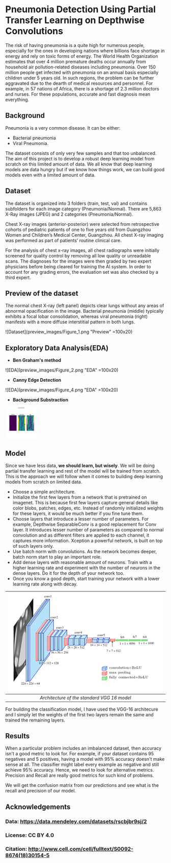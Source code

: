 # Pneumonia Detection Using Partial Transfer Learning on Depthwise Convolutions

The risk of having pneumonia is a quite high for numerous people, especially for the ones in developing nations where billions face shortage in energy and rely on toxic forms of energy. The World Health Organization estimates that over 4 million premature deaths occur annually from household air pollution-related diseases including pneumonia. Over 150 million people get infected with pneumonia on an annual basis especially children under 5 years old. In such regions, the problem can be further aggravated due to the dearth of medical resources and personnel. For example, in 57 nations of Africa, there is a shortage of 2.3 million doctors and nurses. For these populations, accurate and fast diagnosis mean everything.

## Background

Pneumonia is a very common disease. It can be either:
- Bacterial pneumonia 
- Viral Pneumonia. 

The dataset consists of only very few samples and that too unbalanced. The aim of this project is to develop a robust deep learning model from scratch on this limited amount of data. We all know that deep learning models are data hungry but if we know how things work, we can build good models even with a limited amount of data.

## Dataset

The dataset is organized into 3 folders (train, test, val) and contains subfolders for each image category (Pneumonia/Normal). There are 5,863 X-Ray images (JPEG) and 2 categories (Pneumonia/Normal).

Chest X-ray images (anterior-posterior) were selected from retrospective cohorts of pediatric patients of one to five years old from Guangzhou Women and Children’s Medical Center, Guangzhou. All chest X-ray imaging was performed as part of patients’ routine clinical care.

For the analysis of chest x-ray images, all chest radiographs were initially screened for quality control by removing all low quality or unreadable scans. The diagnoses for the images were then graded by two expert physicians before being cleared for training the AI system. In order to account for any grading errors, the evaluation set was also checked by a third expert.

## Preview of the dataset

The normal chest X-ray (left panel) depicts clear lungs without any areas of abnormal opacification in the image. Bacterial pneumonia (middle) typically exhibits a focal lobar consolidation, whereas viral pneumonia (right) manifests with a more diffuse interstitial pattern in both lungs.

![Dataset](preview_images/Figure_1.png "Preview" =100x20)

## Exploratory Data Analysis(EDA)

- **Ben Graham's method** 

![EDA](preview_images/Figure_2.png "EDA" =100x20)

- **Canny Edge Detection**

![EDA](preview_images/Figure_4.png "EDA" =100x20)

- **Background Substraction**

<img src="preview_images/Figure_3.png" width="100" height="100">

## Model

Since we have less data, **we should learn, but wisely**. We will be doing partial transfer learning and rest of the model will be trained from scratch. This is the approach we will follow when it comes to building deep learning models from scratch on limited data.

- Choose a simple architecture.
- Initialize the first few layers from a network that is pretrained on imagenet. This is because first few layers capture general details like color blobs, patches, edges, etc. Instead of randomly initialized weights for these layers, it would be much better if you fine tune them.
- Choose layers that introduce a lesser number of parameters. For example, Depthwise SeparableConv is a good replacement for Conv layer. It introduces lesser number of parameters as compared to normal convolution and as different filters are applied to each channel, it captures more information. Xception a powerful network, is built on top of such layers only. 
- Use batch norm with convolutions. As the network becomes deeper, batch norm start to play an important role.
- Add dense layers with reasonable amount of neurons. Train with a higher learning rate and experiment with the number of neurons in the dense layers. Do it for the depth of your network too.
- Once you know a good depth, start training your network with a lower learning rate along with decay.

| ![Standard VGG 16 Model](preview_images/VGG-16.png) | 
|:--:| 
| *Architecture of the standard VGG 16 model* |


For building the classification model, I have used the VGG-16 architecure and I simply let the weights of the first two layers remain the same and trained the remaining  layers. 

## Results

When a particular problem includes an imbalanced dataset, then accuracy isn't a good metric to look for. For example, if your dataset contains 95 negatives and 5 positives, having a model with 95% accuracy doesn't make sense at all. The classifier might label every example as negative and still achieve 95% accuracy. Hence, we need to look for alternative metrics. Precision and Recall are really good metrics for such kind of problems.

We will get the confusion matrix from our predictions and see what is the recall and precision of our model.


## Acknowledgements

### Data: https://data.mendeley.com/datasets/rscbjbr9sj/2

### License: CC BY 4.0

### Citation: http://www.cell.com/cell/fulltext/S0092-8674(18)30154-5
